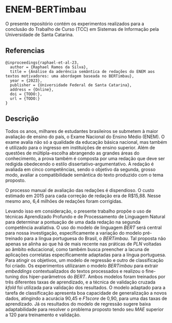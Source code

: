 # ENEM-BERTimbau

O presente repositório contém os experimentos realizados para a conclusão do Trabalho de Curso (TCC) em Sistemas de Informação pela Universidade de Santa Catarina.

## Referencias

```
@inproceedings{raphael-et-al-23,
  author = {Raphael Ramos da Silva},
  title = {Análise da aderência semântica de redações do ENEM aos textos motivadores: uma abordagem baseada no BERTimbau},
  year = {2023},
  publisher = {Universidade Federal de Santa Catarina},
  address = {Online},
  doi = {TODO:},
  url = {TODO:}
}
```

## Descrição

Todos os anos, milhares de estudantes brasileiros se submetem à maior avaliação de ensino do país, o Exame Nacional do Ensino Médio (ENEM). 
O exame avalia não só a qualidade da educação básica nacional, mas também é utilizado para o ingresso em instituições de ensino superior. 
Além de questões de múltipla-escolha abrangendo as grandes áreas do conhecimento, a prova também é composta por uma redação que deve ser redigida obedecendo o estilo dissertativo-argumentativo. A redação é avaliada em cinco competências, sendo o objetivo da segunda, grosso modo, avaliar a compatibilidade semântica do texto produzido com o tema proposto.  

O processo manual de avaliação das redações é dispendioso. O custo  estimado em 2015 para cada correção de redação era de R$15,88. 
Nesse mesmo ano, 6,4 milhões de redações foram corrigidas.

Levando isso em consideração, o presente trabalho propõe o uso de técnicas Aprendizado Profundo e de Processamento de Linguagem Natural para determinar a pontuação de uma dada redação na segunda competência avaliativa. O uso do modelo de linguagem *BERT* será central para nossa investigação, especificamente a variação do modelo pré-treinado para a língua portuguesa do Brasil, o *BERTimbau*. 
Tal proposta não apenas se alinha ao que há de mais recente nas práticas de *PLN* voltadas ao âmbito educacional, como também busca preencher a lacuna de aplicações correlatas especificamente adaptadas para a língua portuguesa.  Para atingir os objetivos, um modelo de regressão e outro de classificação foi criado. Os experimentos utilizaram o modelo *BERTimbau* para extrair *embeddings* contextualizados do textos processados e realizou o fine-tuning dos hiper-parâmetros do *BERT*. Ambos modelos foram treinados por três diferentes taxas de aprendizado, e a técnica de validação cruzada *kfold* foi utilizada para validação dos resultados. O modelo adaptado para a tarefa de classificação apresenta boa capacidade de generalização a novos dados, atingindo a acurácia 90,45 e *F1score* de 0,90, para uma das taxas de aprendizado. Já os resultados do modelo de regressão sugere baixa adaptabilidade para resolver o problema proposto tendo seu *MAE* superior a 120 para treinamento e validação. 
